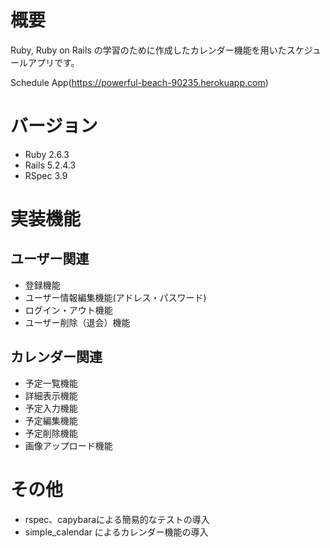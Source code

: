 # 概要

Ruby, Ruby on Rails の学習のために作成したカレンダー機能を用いたスケジュールアプリです。

Schedule App(https://powerful-beach-90235.herokuapp.com)
  
# バージョン

* Ruby 2.6.3
* Rails 5.2.4.3
* RSpec 3.9

# 実装機能
## ユーザー関連
* 登録機能
* ユーザー情報編集機能(アドレス・パスワード)
* ログイン・アウト機能
* ユーザー削除（退会）機能

## カレンダー関連
* 予定一覧機能
* 詳細表示機能
* 予定入力機能
* 予定編集機能
* 予定削除機能
* 画像アップロード機能

#  その他
* rspec、capybaraによる簡易的なテストの導入
* simple_calendar によるカレンダー機能の導入


